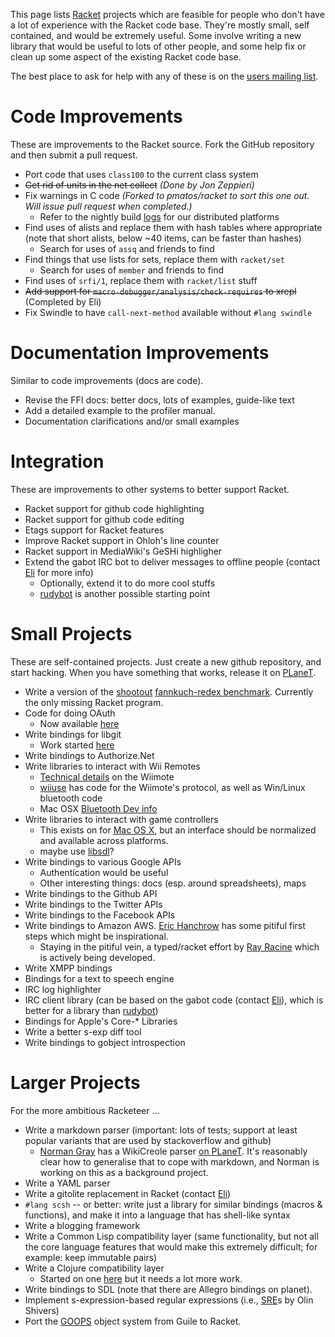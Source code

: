 This page lists [Racket](http://www.racket-lang.org) projects which are feasible for people who don't
have a lot of experience with the Racket code base. They're mostly
small, self contained, and would be extremely useful. Some involve
writing a new library that would be useful to lots of other people, and
some help fix or clean up some aspect of the existing Racket code base.

The best place to ask for help with any of these is on the [users
mailing list](http://racket-lang.org/community.html).

# Code Improvements

These are improvements to the Racket source.  Fork the GitHub repository
and then submit a pull request.

* Port code that uses `class100` to the current class system
* ~~Get rid of units in the net collect~~ _(Done by Jon Zeppieri)_
* Fix warnings in C code  _(Forked to pmatos/racket to sort this one out. Will issue pull request when completed.)_
  - Refer to the nightly build [logs](http://pre.racket-lang.org/build-log.txt) for our distributed platforms
* Find uses of alists and replace them with hash tables where
  appropriate (note that short alists, below ~40 items, can be faster than hashes)
  - Search for uses of `assq` and friends to find
* Find things that use lists for sets, replace them with `racket/set`
  - Search for uses of `member` and friends to find
* Find uses of `srfi/1`, replace them with `racket/list` stuff
* ~~Add support for `macro-debugger/analysis/check-requires` to xrepl~~ (Completed by Eli)
* Fix Swindle to have `call-next-method` available without `#lang swindle`

# Documentation Improvements

Similar to code improvements (docs are code).

* Revise the FFI docs: better docs, lots of examples, guide-like text
* Add a detailed example to the profiler manual.
* Documentation clarifications and/or small examples

# Integration

These are improvements to other systems to better support Racket.

* Racket support for github code highlighting
* Racket support for github code editing
* Etags support for Racket features
* Improve Racket support in Ohloh's line counter
* Racket support in MediaWiki's GeSHi highligher
* Extend the gabot IRC bot to deliver messages to offline people
  (contact [Eli](mailto:eli@barzilay.org) for more info)
  - Optionally, extend it to do more cool stuffs
  - [rudybot](https://github.com/offby1/rudybot) is another possible starting point

# Small Projects

These are self-contained projects.  Just create a new github repository,
and start hacking.  When you have something that works, release it on
[PLaneT](http://planet.racket-lang.org).

* Write a version of the [shootout](http://shootout.alioth.debian.org/) [fannkuch-redex benchmark](http://shootout.alioth.debian.org/u32/performance.php?test=fannkuchredux).  Currently the only missing Racket program.
* Code for doing OAuth
  - Now available [here](https://github.com/veer-public/OAuth-2.0)
* Write bindings for libgit
  - Work started [here](https://github.com/jarnaldich/racket-git)
* Write bindings to Authorize.Net
* Write libraries to interact with Wii Remotes
  - [Technical details](http://wiibrew.org/wiki/Wiimote) on the Wiimote
  - [wiiuse](http://sourceforge.net/projects/wiiuse/) has code for the Wiimote's protocol, as well as Win/Linux bluetooth code
  - Mac OSX [Bluetooth Dev info](http://developer.apple.com/library/mac/#documentation/DeviceDrivers/Conceptual/Bluetooth/BT_Intro/BT_Intro.html)
* Write libraries to interact with game controllers
  - This exists on for [Mac OS X](https://github.com/get-bonus/get-bonus/blob/master/exp/joystick.rkt), but an interface should be normalized and available across platforms.
  - maybe use [libsdl](http://www.libsdl.org/)?
* Write bindings to various Google APIs
  - Authentication would be useful
  - Other interesting things: docs (esp. around spreadsheets), maps
* Write bindings to the Github API
* Write bindings to the Twitter APIs
* Write bindings to the Facebook APIs
* Write bindings to Amazon AWS.  [Eric Hanchrow](https://github.com/offby1/doodles/tree/master/plt-scheme/web/amazon) has some pitiful first steps which might be inspirational.
  - Staying in the pitiful vein, a typed/racket effort by [Ray Racine](https://github.com/RayRacine/knozamalib/tree/master/src/racket/aws) which is actively being developed.
* Write XMPP bindings
* Bindings for a text to speech engine
* IRC log highlighter
* IRC client library (can be based on the gabot code (contact [Eli](mailto:eli@barzilay.org)), which
  is better for a library than [rudybot](https://github.com/offby1/rudybot))
* Bindings for Apple's Core-* Libraries
* Write a better s-exp diff tool
* Write bindings to gobject introspection

# Larger Projects

For the more ambitious Racketeer ...

* Write a markdown parser (important: lots of tests; support at least
  popular variants that are used by stackoverflow and github)
  - [Norman Gray](http://nxg.me.uk) has a WikiCreole parser [on PLaneT](http://planet.racket-lang.org/display.ss?package=squicky.plt&owner=nxg).  It's reasonably clear how to generalise that to cope with markdown, and Norman is working on this as a background project.
* Write a YAML parser
* Write a gitolite replacement in Racket (contact [Eli](mailto:eli@barzilay.org))
* `#lang scsh` -- or better: write just a library for similar bindings
  (macros & functions), and make it into a language that has shell-like
  syntax
* Write a blogging framework
* Write a Common Lisp compatibility layer (same functionality, but not
  all the core language features that would make this extremely
  difficult; for example: keep immutable pairs)
* Write a Clojure compatibility layer
  - Started on one [here](https://github.com/takikawa/racket-clojure) but it needs a lot more work.
* Write bindings to SDL (note that there are Allegro bindings on planet).
* Implement s-expression-based regular expressions (i.e., [SRE](http://www.ccs.neu.edu/home/shivers/papers/sre.txt)s by Olin Shivers)
* Port the [GOOPS](http://www.gnu.org/software/guile/manual/html_node/GOOPS.html) object system from Guile to Racket.
